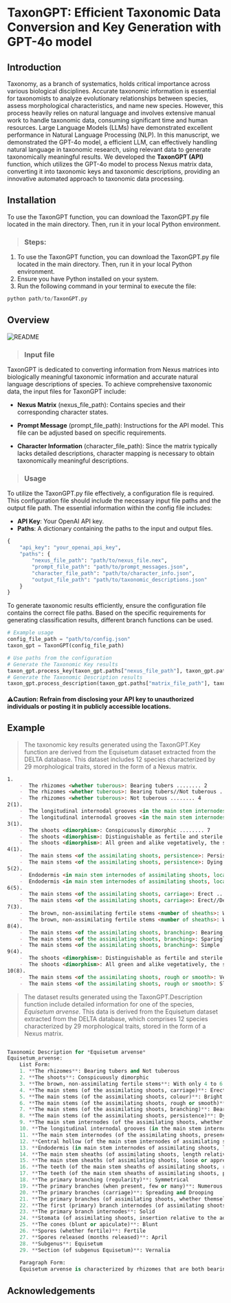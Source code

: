 TaxonGPT: Efficient Taxonomic Data Conversion and Key Generation with GPT-4o model
====

## Introduction
Taxonomy, as a branch of systematics, holds critical importance across various biological disciplines. Accurate taxonomic information is essential for taxonomists to analyze evolutionary relationships between species, assess morphological characteristics, and name new species. However, this process heavily relies on natural language and involves extensive manual work to handle taxonomic data, consuming significant time and human resources. Large Language Models (LLMs) have demonstrated excellent performance in Natural Language Processing (NLP). In this manuscript, we demonstrated the GPT-4o model, a efficient LLM, can effectively handling natural language in taxonomic research, using relevant data to generate taxonomically meaningful results. We developed the <strong>TaxonGPT (API)</strong> function, which utilizes the GPT-4o model to process Nexus matrix data, converting it into taxonomic keys and taxonomic descriptions, providing an innovative automated approach to taxonomic data processing.

## Installation
To use the TaxonGPT function, you can download the TaxonGPT.py file located in the main directory. Then, run it in your local Python environment.
> ### Steps:
1. To use the TaxonGPT function, you can download the TaxonGPT.py file located in the main directory. Then, run it in your local Python environment.
2. Ensure you have Python installed on your system.
3. Run the following command in your terminal to execute the file:
```python
python path/to/TaxonGPT.py
```

## Overview
![README](https://github.com/user-attachments/assets/4b1afa2e-4398-4a0f-9654-7fb72f73bebf)

> ### Input file
TaxonGPT is dedicated to converting information from Nexus matrices into biologically meaningful taxonomic information and accurate natural language descriptions of species. To achieve comprehensive taxonomic data, the input files for TaxonGPT include:
* **Nexus Matrix** (nexus_file_path): Contains species and their corresponding character states.
- **Prompt Message** (prompt_file_path): Instructions for the API model. This file can be adjusted based on specific requirements.
* **Character Information** (character_file_path): Since the matrix typically lacks detailed descriptions, character mapping is necessary to obtain taxonomically meaningful descriptions.

> ### Usage
To utilize the TaxonGPT.py file effectively, a configuration file is required. This configuration file should include the necessary input file paths and the output file path. The essential information within the config file includes:
* **API Key**: Your OpenAI API key.
* **Paths**: A dictionary containing the paths to the input and output files.
```python
{
    "api_key": "your_openai_api_key",
    "paths": {
        "nexus_file_path": "path/to/nexus_file.nex",
        "prompt_file_path": "path/to/prompt_messages.json",
        "character_file_path": "path/to/character_info.json",
        "output_file_path": "path/to/taxonomic_descriptions.json"
    }
}
```
To generate taxonomic results efficiently, ensure the configuration file contains the correct file paths. Based on the specific requirements for generating classification results, different branch functions can be used.
```python
# Example usage
config_file_path = "path/to/config.json"
taxon_gpt = TaxonGPT(config_file_path)

# Use paths from the configuration
# Generate the Taxonomic Key results
taxon_gpt.process_key(taxon_gpt.paths["nexus_file_path"], taxon_gpt.paths["prompt_file_path"], taxon_gpt.paths["character_file_path"])
# Generate the Taxonomic Description results
taxon_gpt.process_description(taxon_gpt.paths["matrix_file_path"], taxon_gpt.paths["character_file_path"], taxon_gpt.paths["output_file_path"], taxon_gpt.paths["prompt_file_path"])
```
#### ⚠️Caution: Refrain from disclosing your API key to unauthorized individuals or posting it in publicly accessible locations.


## Example
> The taxonomic key results generated using the TaxonGPT.Key function are derived from the Equisetum dataset extracted from the DELTA database. This dataset includes 12 species characterized by 29 morphological traits, stored in the form of a Nexus matrix.

```markdown
1.
    -  The rhizomes <whether tuberous>: Bearing tubers ........ 2
    -  The rhizomes <whether tuberous>: Bearing tubers//Not tuberous ........ 3
    -  The rhizomes <whether tuberous>: Not tuberous ........ 4
2(1).
    -  The longitudinal internodal grooves <in the main stem internodes of the assimilating shoots, details>: Fine, the ribs between them not prominent ........ 5
    -  The longitudinal internodal grooves <in the main stem internodes of the assimilating shoots, details>: Deep, with prominent ridges between ........ Equisetum palustre
3(1).
    -  The shoots <dimorphism>: Conspicuously dimorphic ........ 7
    -  The shoots <dimorphism>: Distinguishable as fertile and sterile ........ Equisetum sylvaticum
    -  The shoots <dimorphism>: All green and alike vegetatively, the sterile and cone-bearing shoots emerging at the same time ........ Equisetum fluviatile
4(1).
    -  The main stems <of the assimilating shoots, persistence>: Persisting through the winter ........ 8
    -  The main stems <of the assimilating shoots, persistence>: Dying down in autumn ........ 9
5(2).
    -  Endodermis <in main stem internodes of assimilating shoots, location>: Surrounding the individual vascular bundles ........ 6
    -  Endodermis <in main stem internodes of assimilating shoots, location>: Comprising a single layer outside the ring of vascular bundles ........ Equisetum palustre
6(5).
    -  The main stems <of the assimilating shoots, carriage>: Erect ........ Equisetum litorale
    -  The main stems <of the assimilating shoots, carriage>: Erect//Decumbent ........ Equisetum palustre
7(3).
    -  The brown, non-assimilating fertile stems <number of sheaths>: With numerous sheaths and relatively short internodes ........ Equisetum telmateia
    -  The brown, non-assimilating fertile stems <number of sheaths>: With only 4 to 6 relatively distant sheaths ........ Equisetum arvense
8(4).
    -  The main stems <of the assimilating shoots, branching>: Bearing whorls of slender branches at the nodes ........ Equisetum ramosissimum
    -  The main stems <of the assimilating shoots, branching>: Sparingly branched, the branches solitary and similar to the main stem//Simple ........ 10
    -  The main stems <of the assimilating shoots, branching>: Simple ........ Equisetum hyemale
9(4).
    -  The shoots <dimorphism>: Distinguishable as fertile and sterile ........ Equisetum pratense
    -  The shoots <dimorphism>: All green and alike vegetatively, the sterile and cone-bearing shoots emerging at the same time ........ Equisetum moorei
10(8).
    -  The main stems <of the assimilating shoots, rough or smooth>: Very rough ........ Equisetum trachyodon
    -  The main stems <of the assimilating shoots, rough or smooth>: Slightly rough ........ Equisetum variegatum![image](https://github.com/user-attachments/assets/869a4ae3-a5cd-47b3-97e7-5bac10657ef5)
```

> The dataset results generated using the TaxonGPT.Description function include detailed information for one of the species, *Equisetum arvense*. This data is derived from the Equisetum dataset extracted from the DELTA database, which comprises 12 species characterized by 29 morphological traits, stored in the form of a Nexus matrix.

```python

Taxonomic Description for *Equisetum arvense*
Equisetum_arvense: 
	List Form:
	1. **The rhizomes**: Bearing tubers and Not tuberous
	2. **The shoots**: Conspicuously dimorphic
	3. **The brown, non-assimilating fertile stems**: With only 4 to 6 relatively distant sheaths
	4. **The main stems (of the assimilating shoots, carriage)**: Erect and Decumbent
	5. **The main stems (of the assimilating shoots, colour)**: Bright green
	6. **The main stems (of the assimilating shoots, rough or smooth)**: Slightly rough
	7. **The main stems (of the assimilating shoots, branching)**: Bearing whorls of slender branches at the nodes
	8. **The main stems (of the assimilating shoots, persistence)**: Dying down in autumn
	9. **The main stem internodes (of the assimilating shoots, whether swollen)**: Missing
	10. **The longitudinal internodal grooves (in the main stem internodes of the assimilating shoots, details)**: Deep,with prominent ridges between
	11. **The main stem internodes (of the assimilating shoots, presence of a central hollow)**: With a central hollow
	12. **Central hollow (of the main stem internodes of assimilating shoots, relative diameter)**: Much less than half the diameter of the internode and About half the diameter of the internode
	13. **Endodermis (in main stem internodes of assimilating shoots, location)**: Comprising a single layer outside the ring of vascular bundles
	14. **The main stem sheaths (of assimilating shoots, length relative to breadth)**: About as broad as long
	15. **The main stem sheaths (of assimilating shoots, loose or appressed)**: Missing
	16. **The teeth (of the main stem sheaths of assimilating shoots, ribbing)**: Ribbed
	17. **The teeth (of the main stem sheaths of assimilating shoots, persistence)**: Missing
	18. **The primary branching (regularity)**: Symmetrical
	19. **The primary branches (when present, few or many)**: Numerous
	20. **The primary branches (carriage)**: Spreading and Drooping
	21. **The primary branches (of assimilating shoots, whether themselves branched)**: Simple
	22. **The first (primary) branch internodes (of assimilating shoots, relative length)**: At least as long as the subtending sheaths, at least on the upper parts of the stem
	23. **The primary branch internodes**: Solid
	24. **Stomata (of assimilating shoots, insertion relative to the adjacent epidermal cells)**: Not sunken
	25. **The cones (blunt or apiculate)**: Blunt
	26. **Spores (whether fertile)**: Fertile
	27. **Spores released (months released)**: April
	28. **Subgenus**: Equisetum
	29. **Section (of subgenus Equisetum)**: Vernalia
	
	Paragraph Form:
	Equisetum arvense is characterized by rhizomes that are both bearing tubers and not tuberous (1). The shoots are conspicuously dimorphic (2). The brown, non-assimilating fertile stems have only 4 to 6 relatively distant sheaths (3). The main stems of the assimilating shoots are both erect and decumbent (4), and they are bright green in color (5). These stems are slightly rough (6) and bear whorls of slender branches at the nodes (7). The main stems die down in autumn (8). The longitudinal internodal grooves in the main stem internodes of the assimilating shoots are deep, with prominent ridges between (10). The main stem internodes have a central hollow (11), which is much less than half the diameter of the internode and about half the diameter of the internode (12). The endodermis in the main stem internodes of the assimilating shoots comprises a single layer outside the ring of vascular bundles (13). The main stem sheaths of the assimilating shoots are about as broad as long (14). The teeth of the main stem sheaths of the assimilating shoots are ribbed (16). The primary branching is symmetrical (18), and the primary branches are numerous (19). These branches are both spreading and drooping (20). The primary branches of the assimilating shoots are simple (21), and the first primary branch internodes are at least as long as the subtending sheaths, at least on the upper parts of the stem (22). The primary branch internodes are solid (23). The stomata of the assimilating shoots are not sunken relative to the adjacent epidermal cells (24). The cones are blunt (25). The spores are fertile (26) and are released in April (27). This species belongs to the subgenus Equisetum (28) and the section Vernalia (29).
```
## Acknowledgements
